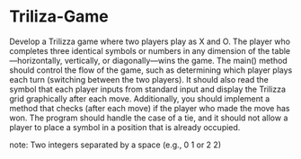 # Triliza-Game

Develop a Trilizza game where two players play as X and O. The player who completes three identical symbols or numbers in any dimension of the table—horizontally, vertically, or diagonally—wins the game. The main() method should control the flow of the game, such as determining which player plays each turn (switching between the two players). It should also read the symbol that each player inputs from standard input and display the Trilizza grid graphically after each move. Additionally, you should implement a method that checks (after each move) if the player who made the move has won. The program should handle the case of a tie, and it should not allow a player to place a symbol in a position that is already occupied.

note: Two integers separated by a space (e.g., 0 1 or 2 2)
